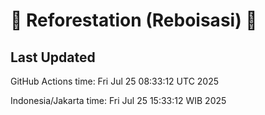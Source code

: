 
# 🌳 Reforestation (Reboisasi) 🌲

## Last Updated

GitHub Actions time: Fri Jul 25 08:33:12 UTC 2025

Indonesia/Jakarta time: Fri Jul 25 15:33:12 WIB 2025
